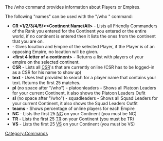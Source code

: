 The /who command provides information about Players or Empires.

The following "names" can be used with the "/who <name>" command:

-   **CR \<1/2/3/4/5/><Continent Name/All>** - Lists all Friendly
    Commanders of the Rank you entered for the Continent you entered or
    the entire world, if no continent is entered then it lists the ones
    from the continent that you are on.
-   **<player name>** - Gives location and Empire of the selected
    Player, if the Player is of an opposing Empire, no location will be
    given.
-   **\<first 4 letter of a continent>** - Returns a list with players
    of your empire on the selected continent.
-   **CSR** - Lists all [CSR](CSR "wikilink")'s that are currently
    online (CSR has to be logged-in as a CSR for his name to show up)
-   **text** - Uses text provided to search for a player name that
    contains your text. Returns the first 25 matches.
-   **pl** (no space after "/who") - platoonleaders - Shows all Platoon
    Leaders for your current Continent, it also shows the Platoon
    Leaders Oufit
-   **sl** (no space after "/who") - squadleaders - Shows all Squad
    Leaders for your current Continent, it also shows the Squad Leaders
    Outfit
-   **teams** - Shows percentage of online players for each Empire
-   **NC** - Lists the first 25 [NC](NC "wikilink") on your Continent
    (you must be NC)
-   **TR** - Lists the first 25 [TR](TR "wikilink") on your Continent
    (you must be TR)
-   **VS** - Lists the first 25 [VS](VS "wikilink") on your Continent
    (you must be VS)

[Category:Commands](Category:Commands "wikilink")
